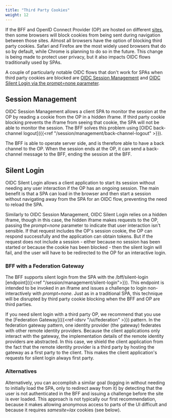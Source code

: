 ```yaml
---
title: "Third Party Cookies"
weight: 12
---
```


If the BFF and OpenID Connect Provider (OP) are hosted on different [sites](https://developer.mozilla.org/en-US/docs/Glossary/Site), then some browsers will block cookies from being sent during navigation between those sites. Almost all browsers have the option of blocking third party cookies. Safari and Firefox are the most widely used browsers that do so by default, while Chrome is planning to do so in the future. This change is being made to protect user privacy, but it also impacts OIDC flows traditionally used by SPAs. 

A couple of particularly notable OIDC flows that don't work for SPAs when third party cookies are blocked are [OIDC Session Management](https://openid.net/specs/openid-connect-session-1_0.html) and [OIDC Silent Login via the prompt=none parameter](https://openid.net/specs/openid-connect-core-1_0.html#AuthRequest).

## Session Management

OIDC Session Management allows a client SPA to monitor the session at the OP by reading a cookie from the OP in a hidden iframe. If third party cookie blocking prevents the iframe from seeing that cookie, the SPA will not be able to monitor the session. The BFF solves this problem using [OIDC back-channel logout]({{<ref "/session/management/back-channel-logout" >}}). 

The BFF is able to operate server side, and is therefore able to have a back channel to the OP. When the session ends at the OP, it can send a back-channel message to the BFF, ending the session at the BFF.

## Silent Login
OIDC Silent Login allows a client application to start its session without needing any user interaction if the OP has an ongoing session. The main benefit is that a SPA can load in the browser and then start a session without navigating away from the SPA for an OIDC flow, preventing the need to reload the SPA.

Similarly to OIDC Session Management, OIDC Silent Login relies on a hidden iframe, though in this case, the hidden iframe makes requests to the OP, passing the *prompt=none* parameter to indicate that user interaction isn't sensible. If that request includes the OP's session cookie, the OP can respond successfully and the application can obtain tokens. But if the request does not include a session - either because no session has been started or because the cookie has been blocked - then the silent login will fail, and the user will have to be redirected to the OP for an interactive login.

### BFF with a Federation Gateway

The BFF supports silent login from the SPA with the /bff/silent-login [endpoint]({{<ref "/session/management/silent-login">}}). This endpoint is intended to be invoked in an iframe and issues a challenge to login non-interactively with *prompt=none*. Just as in a traditional SPA, this technique will be disrupted by third party cookie blocking when the BFF and OP are third parties.

If you need silent login with a third party OP, we recommend that you use the [Federation Gateway]({{<ref-idsrv "/ui/federation" >}}) pattern. In the federation gateway pattern, one identity provider (the gateway) federates with other remote identity providers. Because the client applications only interact with the gateway, the implementation details of the remote identity providers are abstracted. In this case, we shield the client application from the fact that the remote identity provider is a third party by hosting the gateway as a first party to the client. This makes the client application's requests for silent login always first party.


### Alternatives
Alternatively, you can accomplish a similar goal (logging in without needing to initially load the SPA, only to redirect away from it) by detecting that the user is not authenticated in the BFF and issuing a challenge before the site is ever loaded. This approach is not typically our first recommendation, because it makes allowing anonymous access to parts of the UI difficult and because it requires *samesite=lax* cookies (see below).



